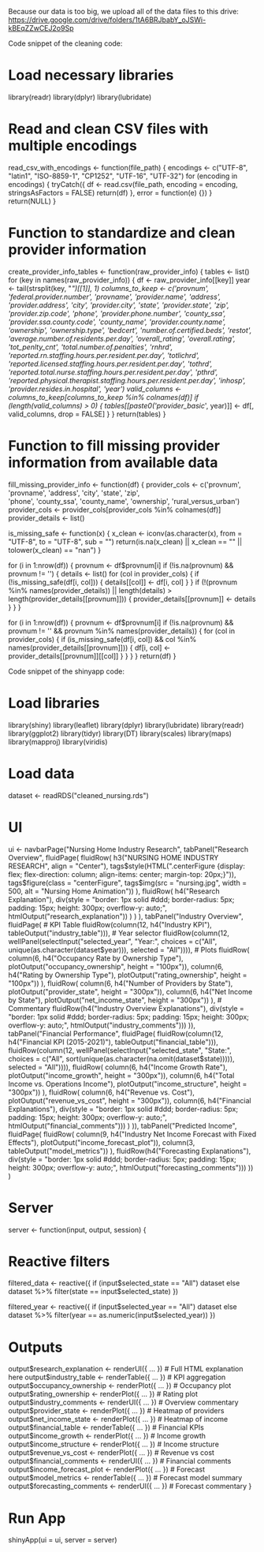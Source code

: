 Because our data is too big, we upload all of the data files to this drive: https://drive.google.com/drive/folders/1tA6BRJbabY_oJSWi-kBEqZZwCEJ2o9Sp



Code snippet of the cleaning code:
# Load necessary libraries
library(readr)
library(dplyr)
library(lubridate)

# Read and clean CSV files with multiple encodings
read_csv_with_encodings <- function(file_path) {
  encodings <- c("UTF-8", "latin1", "ISO-8859-1", "CP1252", "UTF-16", "UTF-32")
  for (encoding in encodings) {
    tryCatch({
      df <- read.csv(file_path, encoding = encoding, stringsAsFactors = FALSE)
      return(df)
    }, error = function(e) {})
  }
  return(NULL)
}

# Function to standardize and clean provider information
create_provider_info_tables <- function(raw_provider_info) {
  tables <- list()
  for (key in names(raw_provider_info)) {
    df <- raw_provider_info[[key]]
    year <- tail(strsplit(key, "_")[[1]], 1)
    columns_to_keep <- c('provnum', 'federal.provider.number', 'provname', 'provider.name',
                         'address', 'provider.address', 'city', 'provider.city', 'state', 'provider.state',
                         'zip', 'provider.zip.code', 'phone', 'provider.phone.number',
                         'county_ssa', 'provider.ssa.county.code', 'county_name', 'provider.county.name',
                         'ownership', 'ownership.type', 'bedcert', 'number.of.certified.beds',
                         'restot', 'average.number.of.residents.per.day', 'overall_rating', 'overall.rating',
                         'tot_penlty_cnt', 'total.number.of.penalties', 'rnhrd',
                         'reported.rn.staffing.hours.per.resident.per.day',
                         'totlichrd', 'reported.licensed.staffing.hours.per.resident.per.day',
                         'tothrd', 'reported.total.nurse.staffing.hours.per.resident.per.day',
                         'pthrd', 'reported.physical.therapist.staffing.hours.per.resident.per.day',
                         'inhosp', 'provider.resides.in.hospital', 'year')
    valid_columns <- columns_to_keep[columns_to_keep %in% colnames(df)]
    if (length(valid_columns) > 0) {
      tables[[paste0('provider_basic_', year)]] <- df[, valid_columns, drop = FALSE]
    }
  }
  return(tables)
}

# Function to fill missing provider information from available data
fill_missing_provider_info <- function(df) {
  provider_cols <- c('provnum', 'provname', 'address', 'city', 'state', 'zip',  
                     'phone', 'county_ssa', 'county_name', 'ownership', 'rural_versus_urban')
  provider_cols <- provider_cols[provider_cols %in% colnames(df)]
  provider_details <- list()

  is_missing_safe <- function(x) {
    x_clean <- iconv(as.character(x), from = "UTF-8", to = "UTF-8", sub = "")
    return(is.na(x_clean) || x_clean == "" || tolower(x_clean) == "nan")
  }

  for (i in 1:nrow(df)) {
    provnum <- df$provnum[i]
    if (!is.na(provnum) && provnum != '') {
      details <- list()
      for (col in provider_cols) {
        if (!is_missing_safe(df[i, col])) {
          details[[col]] <- df[i, col]
        }
      }
      if (!(provnum %in% names(provider_details)) || 
          length(details) > length(provider_details[[provnum]])) {
        provider_details[[provnum]] <- details
      }
    }
  }

  for (i in 1:nrow(df)) {
    provnum <- df$provnum[i]
    if (!is.na(provnum) && provnum != '' && provnum %in% names(provider_details)) {
      for (col in provider_cols) {
        if (is_missing_safe(df[i, col]) && col %in% names(provider_details[[provnum]])) {
          df[i, col] <- provider_details[[provnum]][[col]]
        }
      }
    }
  }
  return(df)
}

Code snippet of the shinyapp code:
# Load libraries
library(shiny)
library(leaflet)
library(dplyr)
library(lubridate)
library(readr)
library(ggplot2)
library(tidyr)
library(DT)
library(scales)
library(maps)
library(mapproj)
library(viridis)

# Load data
dataset <- readRDS("cleaned_nursing.rds")

# UI
ui <- navbarPage("Nursing Home Industry Research",
  tabPanel("Research Overview",
    fluidPage(
      fluidRow(
        h3("NURSING HOME INDUSTRY RESEARCH", align = "Center"),
        tags$style(HTML(".centerFigure {display: flex; flex-direction: column; align-items: center; margin-top: 20px;}")),
        tags$figure(class = "centerFigure", tags$img(src = "nursing.jpg", width = 500, alt = "Nursing Home Animation"))
      ),
      fluidRow(
        h4("Research Explanation"),
        div(style = "border: 1px solid #ddd; border-radius: 5px; padding: 15px; height: 300px; overflow-y: auto;",
            htmlOutput("research_explanation"))
      )
    )
  ),
  tabPanel("Industry Overview", fluidPage(
    # KPI Table
    fluidRow(column(12, h4("Industry KPI"), tableOutput("industry_table"))),
    # Year selector
    fluidRow(column(12, wellPanel(selectInput("selected_year", "Year:", choices = c("All", unique(as.character(dataset$year))), selected = "All")))),
    # Plots
    fluidRow(
      column(6, h4("Occupancy Rate by Ownership Type"), plotOutput("occupancy_ownership", height = "100px")),
      column(6, h4("Rating by Ownership Type"), plotOutput("rating_ownership", height = "100px"))
    ),
    fluidRow(
      column(6, h4("Number of Providers by State"), plotOutput("provider_state", height = "300px")),
      column(6, h4("Net Income by State"), plotOutput("net_income_state", height = "300px"))
    ),
    # Commentary
    fluidRow(h4("Industry Overview Explanations"),
             div(style = "border: 1px solid #ddd; border-radius: 5px; padding: 15px; height: 300px; overflow-y: auto;",
                 htmlOutput("industry_comments")))
  )),
  tabPanel("Financial Performance", fluidPage(
    fluidRow(column(12, h4("Financial KPI (2015-2021)"), tableOutput("financial_table"))),
    fluidRow(column(12, wellPanel(selectInput("selected_state", "State:", choices = c("All", sort(unique(as.character(na.omit(dataset$state))))), selected = "All")))),
    fluidRow(
      column(6, h4("Income Growth Rate"), plotOutput("income_growth", height = "300px")),
      column(6, h4("Total Income vs. Operations Income"), plotOutput("income_structure", height = "300px"))
    ),
    fluidRow(
      column(6, h4("Revenue vs. Cost"), plotOutput("revenue_vs_cost", height = "300px")),
      column(6, h4("Financial Explanations"),
             div(style = "border: 1px solid #ddd; border-radius: 5px; padding: 15px; height: 300px; overflow-y: auto;",
                 htmlOutput("financial_comments")))
    )
  )),
  tabPanel("Predicted Income", fluidPage(
    fluidRow(
      column(9, h4("Industry Net Income Forecast with Fixed Effects"), plotOutput("income_forecast_plot")),
      column(3, tableOutput("model_metrics"))
    ),
    fluidRow(h4("Forecasting Explanations"),
             div(style = "border: 1px solid #ddd; border-radius: 5px; padding: 15px; height: 300px; overflow-y: auto;",
                 htmlOutput("forecasting_comments")))
  ))
)

# Server
server <- function(input, output, session) {

  # Reactive filters
  filtered_data <- reactive({
    if (input$selected_state == "All") dataset
    else dataset %>% filter(state == input$selected_state)
  })
  
  filtered_year <- reactive({
    if (input$selected_year == "All") dataset
    else dataset %>% filter(year == as.numeric(input$selected_year))
  })

  # Outputs
  output$research_explanation <- renderUI({ ... })   # Full HTML explanation here
  output$industry_table <- renderTable({ ... })      # KPI aggregation
  output$occupancy_ownership <- renderPlot({ ... })  # Occupancy plot
  output$rating_ownership <- renderPlot({ ... })     # Rating plot
  output$industry_comments <- renderUI({ ... })      # Overview commentary
  output$provider_state <- renderPlot({ ... })       # Heatmap of providers
  output$net_income_state <- renderPlot({ ... })     # Heatmap of income
  output$financial_table <- renderTable({ ... })     # Financial KPIs
  output$income_growth <- renderPlot({ ... })        # Income growth
  output$income_structure <- renderPlot({ ... })     # Income structure
  output$revenue_vs_cost <- renderPlot({ ... })      # Revenue vs cost
  output$financial_comments <- renderUI({ ... })     # Financial comments
  output$income_forecast_plot <- renderPlot({ ... }) # Forecast
  output$model_metrics <- renderTable({ ... })       # Forecast model summary
  output$forecasting_comments <- renderUI({ ... })   # Forecast commentary
}

# Run App
shinyApp(ui = ui, server = server)
